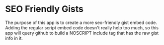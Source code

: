 SEO Friendly Gists
==================

The purpose of this app is to create a more seo-friendly gist embed code. Adding the regular script embed code doesn't really help too much, so
this app will query github to build a NOSCRIPT include tag that has the raw gist info in it.